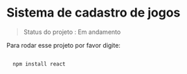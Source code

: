 <h1> Sistema de cadastro de jogos </h1>

> Status do projeto : Em andamento 

Para rodar esse projeto por favor digite: 

```

  npm install react
  
```
